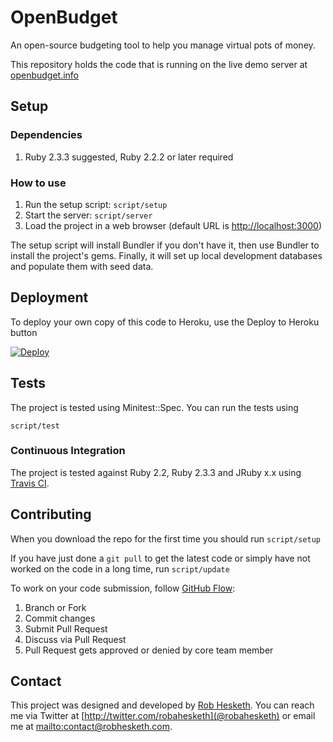 # OpenBudget

An open-source budgeting tool to help you manage virtual pots of money.

This repository holds the code that is running on the live demo server at [openbudget.info](http://openbudget.info)

## Setup

### Dependencies
1. Ruby 2.3.3 suggested, Ruby 2.2.2 or later required

### How to use

1. Run the setup script: `script/setup`
1. Start the server: `script/server`
1. Load the project in a web browser (default URL is [http://localhost:3000](http://localhost:3000))

The setup script will install Bundler if you don't have it, then use Bundler to install the project's gems. Finally, it will set up local development databases and populate them with seed data.

## Deployment

To deploy your own copy of this code to Heroku, use the Deploy to Heroku button

[![Deploy](https://www.herokucdn.com/deploy/button.svg)](https://heroku.com/deploy)

<!-- TODO: Add Puppet/Ansible/etc config here, not just Heroku -->

## Tests

The project is tested using Minitest::Spec. You can run the tests using

`script/test`

### Continuous Integration

The project is tested against Ruby 2.2, Ruby 2.3.3 and JRuby x.x using [Travis CI](http://travisci.org).

## Contributing

When you download the repo for the first time you should run
`script/setup`

If you have just done a `git pull` to get the latest code or simply have not worked on the code in a long time, run
`script/update`

To work on your code submission, follow [GitHub Flow](https://guides.github.com/introduction/flow/):

1. Branch or Fork
1. Commit changes
1. Submit Pull Request
1. Discuss via Pull Request
1. Pull Request gets approved or denied by core team member

## Contact

This project was designed and developed by [Rob Hesketh](http://robhesketh.com). You can reach me via Twitter at [http://twitter.com/robahesketh](@robahesketh) or email me at [mailto:contact@robhesketh.com](contact@robhesketh.com).